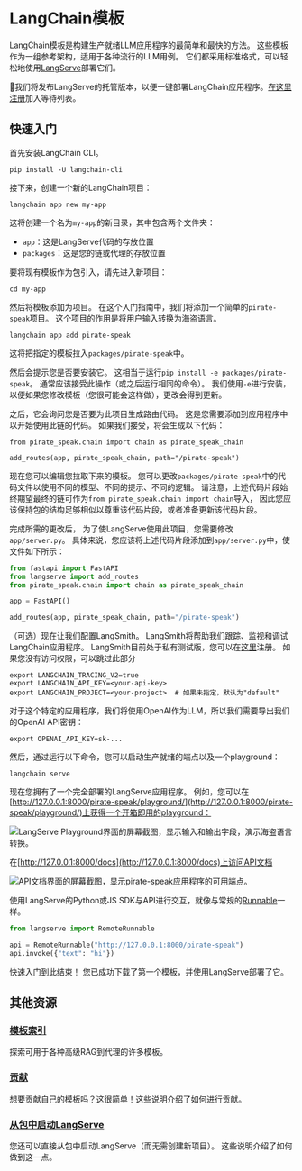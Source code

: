 # LangChain模板

LangChain模板是构建生产就绪LLM应用程序的最简单和最快的方法。
这些模板作为一组参考架构，适用于各种流行的LLM用例。
它们都采用标准格式，可以轻松地使用[LangServe](https://github.com/langchain-ai/langserve)部署它们。

🚩我们将发布LangServe的托管版本，以便一键部署LangChain应用程序。[在这里注册](https://airtable.com/app0hN6sd93QcKubv/shrAjst60xXa6quV2)加入等待列表。

## 快速入门

首先安装LangChain CLI。

```shell
pip install -U langchain-cli
```

接下来，创建一个新的LangChain项目：

```shell
langchain app new my-app
```

这将创建一个名为`my-app`的新目录，其中包含两个文件夹：

- `app`：这是LangServe代码的存放位置
- `packages`：这是您的链或代理的存放位置

要将现有模板作为包引入，请先进入新项目：

```shell
cd my-app
```

然后将模板添加为项目。
在这个入门指南中，我们将添加一个简单的`pirate-speak`项目。
这个项目的作用是将用户输入转换为海盗语言。

```shell
langchain app add pirate-speak
```

这将把指定的模板拉入`packages/pirate-speak`中。

然后会提示您是否要安装它。
这相当于运行`pip install -e packages/pirate-speak`。
通常应该接受此操作（或之后运行相同的命令）。
我们使用`-e`进行安装，以便如果您修改模板（您很可能会这样做），更改会得到更新。

之后，它会询问您是否要为此项目生成路由代码。
这是您需要添加到应用程序中以开始使用此链的代码。
如果我们接受，将会生成以下代码：

```shell
from pirate_speak.chain import chain as pirate_speak_chain

add_routes(app, pirate_speak_chain, path="/pirate-speak")
```

现在您可以编辑您拉取下来的模板。
您可以更改`packages/pirate-speak`中的代码文件以使用不同的模型、不同的提示、不同的逻辑。
请注意，上述代码片段始终期望最终的链可作为`from pirate_speak.chain import chain`导入，
因此您应该保持包的结构足够相似以尊重该代码片段，或者准备更新该代码片段。

完成所需的更改后，
为了使LangServe使用此项目，您需要修改`app/server.py`。
具体来说，您应该将上述代码片段添加到`app/server.py`中，使文件如下所示：

```python
from fastapi import FastAPI
from langserve import add_routes
from pirate_speak.chain import chain as pirate_speak_chain

app = FastAPI()

add_routes(app, pirate_speak_chain, path="/pirate-speak")
```

（可选）现在让我们配置LangSmith。
LangSmith将帮助我们跟踪、监视和调试LangChain应用程序。
LangSmith目前处于私有测试版，您可以在[这里](https://smith.langchain.com/)注册。
如果您没有访问权限，可以跳过此部分


```shell
export LANGCHAIN_TRACING_V2=true
export LANGCHAIN_API_KEY=<your-api-key>
export LANGCHAIN_PROJECT=<your-project>  # 如果未指定，默认为"default"
```

对于这个特定的应用程序，我们将使用OpenAI作为LLM，所以我们需要导出我们的OpenAI API密钥：

```shell
export OPENAI_API_KEY=sk-...
```

然后，通过运行以下命令，您可以启动生产就绪的端点以及一个playground：

```shell
langchain serve
```

现在您拥有了一个完全部署的LangServe应用程序。
例如，您可以在[http://127.0.0.1:8000/pirate-speak/playground/](http://127.0.0.1:8000/pirate-speak/playground/)上获得一个开箱即用的playground：

![LangServe Playground界面的屏幕截图，显示输入和输出字段，演示海盗语言转换。](/img/playground.png "LangServe Playground界面")

在[http://127.0.0.1:8000/docs](http://127.0.0.1:8000/docs)上访问API文档

![API文档界面的屏幕截图，显示pirate-speak应用程序的可用端点。](/img/docs.png "API文档界面")

使用LangServe的Python或JS SDK与API进行交互，就像与常规的[Runnable](https://python.langchain.com/docs/expression_language/)一样。

```python
from langserve import RemoteRunnable

api = RemoteRunnable("http://127.0.0.1:8000/pirate-speak")
api.invoke({"text": "hi"})
```

快速入门到此结束！
您已成功下载了第一个模板，并使用LangServe部署了它。


## 其他资源

### [模板索引](docs/INDEX.md)

探索可用于各种高级RAG到代理的许多模板。

### [贡献](docs/CONTRIBUTING.md)

想要贡献自己的模板吗？这很简单！这些说明介绍了如何进行贡献。

### [从包中启动LangServe](docs/LAUNCHING_PACKAGE.md)

您还可以直接从包中启动LangServe（而无需创建新项目）。
这些说明介绍了如何做到这一点。
